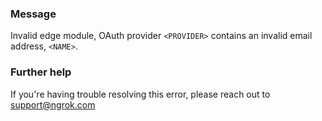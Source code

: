 
### Message
Invalid edge module, OAuth provider <code>&lt;PROVIDER&gt;</code> contains an invalid email address, <code>&lt;NAME&gt;</code>.

### Further help
If you're having trouble resolving this error, please reach out to [support@ngrok.com](mailto:support@ngrok.com?subject=Help%20with%20ERR_NGROK_7043)


